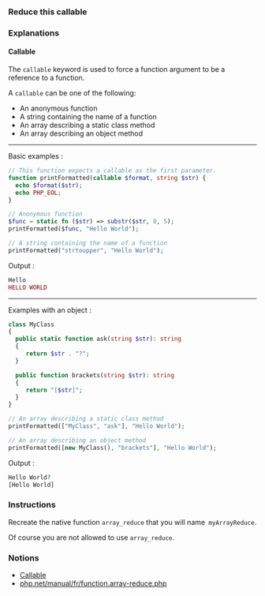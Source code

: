 ### Reduce this callable

### Explanations

#### Callable

The `callable` keyword is used to force a function argument to be a reference to a function.

A `callable` can be one of the following:

- An anonymous function
- A string containing the name of a function
- An array describing a static class method
- An array describing an object method

---

Basic examples :

```php
// This function expects a callable as the first parameter.
function printFormatted(callable $format, string $str) {
  echo $format($str);
  echo PHP_EOL;
}

// Anonymous function
$func = static fn ($str) => substr($str, 0, 5);
printFormatted($func, "Hello World");

// A string containing the name of a function
printFormatted("strtoupper", "Hello World");
```

Output :

```php
Hello
HELLO WORLD
```

---

Examples with an object :

```php
class MyClass
{
  public static function ask(string $str): string
  {
     return $str . "?";
  }

  public function brackets(string $str): string
  {
     return "[$str]";
  }
}

// An array describing a static class method
printFormatted(["MyClass", "ask"], "Hello World");

// An array describing an object method
printFormatted([new MyClass(), "brackets"], "Hello World");
```

Output :

```php
Hello World?
[Hello World]
```

### Instructions

Recreate the native function `array_reduce` that you will name` myArrayReduce`.

Of course you are not allowed to use `array_reduce`.

### Notions

- [Callable](https://www.php.net/manual/fr/language.types.callable.php)
- [php.net/manual/fr/function.array-reduce.php](https://www.php.net/manual/fr/function.array-reduce.php)

